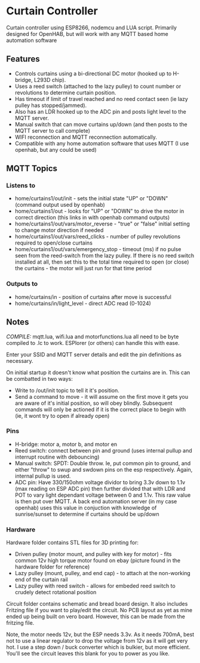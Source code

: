 # Curtain Controller

Curtain controller using ESP8266, nodemcu and LUA script.  Primarily designed for OpenHAB, but will work with any MQTT based home automation software

## Features
* Controls curtains using a bi-directional DC motor (hooked up to H-bridge, L293D chip).  
* Uses a reed switch (attached to the lazy pulley) to count number or revolutions to determine curtain position.
* Has timeout if limit of travel reached and no reed contact seen (ie lazy pulley has stopped/jammed).
* Also has an LDR hooked up to the ADC pin and posts light level to the MQTT server.
* Manual switch that can move curtains up/down (and then posts to the MQTT server to call complete)
* WIFI reconnection and MQTT reconnection automatically.
* Compatible with any home automation software that uses MQTT (I use openhab, but any could be used)

## MQTT Topics
### Listens to
* home/curtains1/out/init - sets the initial state "UP" or "DOWN" (command output used by openhab)
* home/curtains1/out - looks for "UP" or "DOWN" to drive the motor in correct direction (this links in with openhab command outputs)
* home/curtains1/out/vars/motor_reverse - "true" or "false" initial setting to change motor direction if needed
* home/curtains1/out/vars/reed_clicks - number of pulley revolutions required to open/close curtains
* home/curtains1/out/vars/emergency_stop - timeout (ms) if no pulse seen from the reed-switch from the lazy pulley.  If there is no reed switch installed at all, then set this to the total time required to open (or close) the curtains - the motor will just run for that time period

### Outputs to
* home/curtains/in - position of curtains after move is successful
* home/curtains/in/light_level - direct ADC read (0-1024)

## Notes

_COMPILE:_ mqtt.lua, wifi.lua and motorfunctions.lua all need to be byte compiled to .lc to work.  ESPlorer (or others) can handle this with ease.

Enter your SSID and MQTT server details and edit the pin definitions as necessary.

On initial startup it doesn't know what position the curtains are in.  This can be combatted in two ways: 
- Write to /out/init topic to tell it it's position. 
- Send a command to move - it will assume on the first move it gets you are aware of it's initial position, so will obey blindly.  Subsequent commands will only be actioned if it is the correct place to begin with (ie, it wont try to open if already open)

### Pins

* H-bridge: motor a,  motor b, and motor en
* Reed switch: connect between pin and ground (uses internal pullup and interrupt routine with debouncing)
* Manual switch: SPDT: Double throw.  Ie, put common pin to ground, and either "throw" to swup and swdown pins on the esp respectively.  Again, internal pullup is used.
* ADC pin: Have 330/150ohm voltage dividor to bring 3.3v down to 1.1v (max reading on ESP ADC pin) then further divided that with LDR and POT to vary light dependant voltage between 0 and 1.1v.  This raw value is then put over MQTT.  A back end automation server (in my case openhab) uses this value in conjuction with knowledge of sunrise/sunset to determine if curtains should be up/down

### Hardware

Hardware folder contains STL files for 3D printing for:
* Driven pulley (motor mount, and pulley with key for motor) - fits common 12v high torque motor found on ebay (picture found in the hardware folder for reference)
* Lazy pulley (mount, pulley, and end cap) - to attach at the non-working end of the curtain rail
* Lazy pulley with reed switch - allows for embeded reed switch to crudely detect rotational position

Circuit folder contains schematic and bread board design. It also includes Fritzing file if you want to play/edit the circuit. No PCB layout as yet as mine ended up being built on vero board.  However, this can be made from the fritzing file.

Note, the motor needs 12v, but the ESP needs 3.3v.  As it needs 700mA, best not to use a linear regulator to drop the voltage from 12v as it will get very hot.  I use a step down / buck converter which is bulkier, but more efficient.  You'll see the circuit leaves this blank for you to power as you like.
